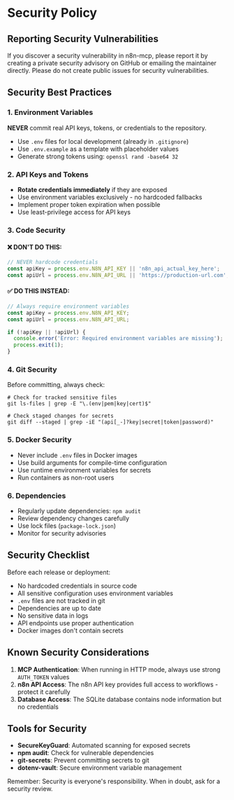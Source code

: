 # Security Policy

## Reporting Security Vulnerabilities

If you discover a security vulnerability in n8n-mcp, please report it by creating a private security advisory on GitHub or emailing the maintainer directly. Please do not create public issues for security vulnerabilities.

## Security Best Practices

### 1\. Environment Variables

**NEVER** commit real API keys, tokens, or credentials to the repository.

*   Use `.env` files for local development (already in `.gitignore`)
*   Use `.env.example` as a template with placeholder values
*   Generate strong tokens using: `openssl rand -base64 32`

### 2\. API Keys and Tokens

*   **Rotate credentials immediately** if they are exposed
*   Use environment variables exclusively - no hardcoded fallbacks
*   Implement proper token expiration when possible
*   Use least-privilege access for API keys

### 3\. Code Security

#### ❌ DON'T DO THIS:

```typescript
// NEVER hardcode credentials
const apiKey = process.env.N8N_API_KEY || 'n8n_api_actual_key_here';
const apiUrl = process.env.N8N_API_URL || 'https://production-url.com';
```

#### ✅ DO THIS INSTEAD:

```typescript
// Always require environment variables
const apiKey = process.env.N8N_API_KEY;
const apiUrl = process.env.N8N_API_URL;

if (!apiKey || !apiUrl) {
  console.error('Error: Required environment variables are missing');
  process.exit(1);
}
```

### 4\. Git Security

Before committing, always check:

```
# Check for tracked sensitive files
git ls-files | grep -E "\.(env|pem|key|cert)$"

# Check staged changes for secrets
git diff --staged | grep -iE "(api[_-]?key|secret|token|password)"
```

### 5\. Docker Security

*   Never include `.env` files in Docker images
*   Use build arguments for compile-time configuration
*   Use runtime environment variables for secrets
*   Run containers as non-root users

### 6\. Dependencies

*   Regularly update dependencies: `npm audit`
*   Review dependency changes carefully
*   Use lock files (`package-lock.json`)
*   Monitor for security advisories

## Security Checklist

Before each release or deployment:

*   No hardcoded credentials in source code
*   All sensitive configuration uses environment variables
*   `.env` files are not tracked in git
*   Dependencies are up to date
*   No sensitive data in logs
*   API endpoints use proper authentication
*   Docker images don't contain secrets

## Known Security Considerations

1.  **MCP Authentication**: When running in HTTP mode, always use strong `AUTH_TOKEN` values
2.  **n8n API Access**: The n8n API key provides full access to workflows - protect it carefully
3.  **Database Access**: The SQLite database contains node information but no credentials

## Tools for Security

*   **SecureKeyGuard**: Automated scanning for exposed secrets
*   **npm audit**: Check for vulnerable dependencies
*   **git-secrets**: Prevent committing secrets to git
*   **dotenv-vault**: Secure environment variable management

Remember: Security is everyone's responsibility. When in doubt, ask for a security review.
